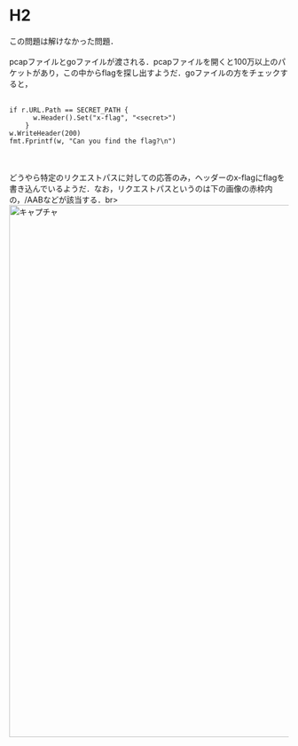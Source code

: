 # H2
この問題は解けなかった問題．<br><br>
pcapファイルとgoファイルが渡される．pcapファイルを開くと100万以上のパケットがあり，この中からflagを探し出すようだ．goファイルの方をチェックすると，<br><br>
```
if r.URL.Path == SECRET_PATH {
      w.Header().Set("x-flag", "<secret>")
    }
w.WriteHeader(200)
fmt.Fprintf(w, "Can you find the flag?\n")
```
<br><br>
どうやら特定のリクエストパスに対しての応答のみ，ヘッダーのx-flagにflagを書き込んでいるようだ．なお，リクエストパスというのは下の画像の赤枠内の，/AABなどが該当する．br><br>
<img width="960" alt="キャプチャ" src="https://user-images.githubusercontent.com/64766627/172322572-3c4f4b18-aea9-43e9-afab-ee594c8b31f7.png"><br><br>

